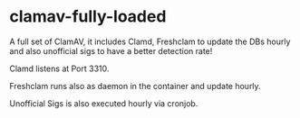 # clamav-fully-loaded

A full set of ClamAV, it includes Clamd, Freshclam to update the DBs hourly and also unofficial sigs to have a better detection rate!

Clamd listens at Port 3310.

Freshclam runs also as daemon in the container and update hourly.

Unofficial Sigs is also executed hourly via cronjob.